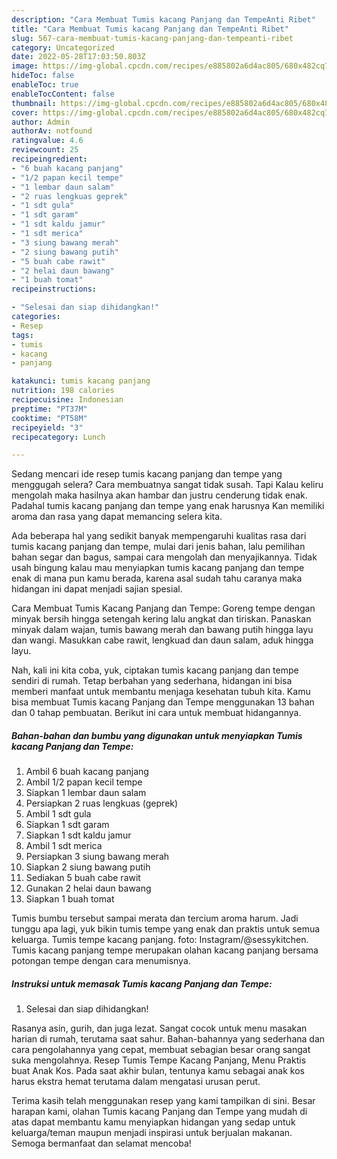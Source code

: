 ```yaml
---
description: "Cara Membuat Tumis kacang Panjang dan TempeAnti Ribet"
title: "Cara Membuat Tumis kacang Panjang dan TempeAnti Ribet"
slug: 567-cara-membuat-tumis-kacang-panjang-dan-tempeanti-ribet
category: Uncategorized
date: 2022-05-28T17:03:50.803Z
image: https://img-global.cpcdn.com/recipes/e885802a6d4ac805/680x482cq70/tumis-kacang-panjang-dan-tempe-foto-resep-utama.jpg
hideToc: false
enableToc: true
enableTocContent: false
thumbnail: https://img-global.cpcdn.com/recipes/e885802a6d4ac805/680x482cq70/tumis-kacang-panjang-dan-tempe-foto-resep-utama.jpg
cover: https://img-global.cpcdn.com/recipes/e885802a6d4ac805/680x482cq70/tumis-kacang-panjang-dan-tempe-foto-resep-utama.jpg
author: Admin
authorAv: notfound
ratingvalue: 4.6
reviewcount: 25
recipeingredient:
- "6 buah kacang panjang"
- "1/2 papan kecil tempe"
- "1 lembar daun salam"
- "2 ruas lengkuas geprek"
- "1 sdt gula"
- "1 sdt garam"
- "1 sdt kaldu jamur"
- "1 sdt merica"
- "3 siung bawang merah"
- "2 siung bawang putih"
- "5 buah cabe rawit"
- "2 helai daun bawang"
- "1 buah tomat"
recipeinstructions:

- "Selesai dan siap dihidangkan!"
categories:
- Resep
tags:
- tumis
- kacang
- panjang

katakunci: tumis kacang panjang 
nutrition: 198 calories
recipecuisine: Indonesian
preptime: "PT37M"
cooktime: "PT58M"
recipeyield: "3"
recipecategory: Lunch

---
```



Sedang mencari ide resep tumis kacang panjang dan tempe yang menggugah selera? Cara membuatnya sangat tidak susah. Tapi Kalau keliru mengolah maka hasilnya akan hambar dan justru cenderung tidak enak. Padahal tumis kacang panjang dan tempe yang enak harusnya Kan memiliki aroma dan rasa yang dapat memancing selera kita.


Ada beberapa hal yang sedikit banyak mempengaruhi kualitas rasa dari tumis kacang panjang dan tempe, mulai dari jenis bahan, lalu pemilihan bahan segar dan bagus, sampai cara mengolah dan menyajikannya. Tidak usah bingung kalau mau menyiapkan tumis kacang panjang dan tempe enak di mana pun kamu berada, karena asal sudah tahu caranya maka hidangan ini dapat menjadi sajian spesial.

Cara Membuat Tumis Kacang Panjang dan Tempe: Goreng tempe dengan minyak bersih hingga setengah kering lalu angkat dan tiriskan. Panaskan minyak dalam wajan, tumis bawang merah dan bawang putih hingga layu dan wangi. Masukkan cabe rawit, lengkuad dan daun salam, aduk hingga layu.


Nah, kali ini kita coba, yuk, ciptakan tumis kacang panjang dan tempe sendiri di rumah. Tetap berbahan yang sederhana, hidangan ini bisa memberi manfaat untuk membantu menjaga kesehatan tubuh kita. Kamu bisa membuat Tumis kacang Panjang dan Tempe menggunakan 13 bahan dan 0 tahap pembuatan. Berikut ini cara untuk membuat hidangannya.

<!--inarticleads1-->

##### Bahan-bahan dan bumbu yang digunakan untuk menyiapkan Tumis kacang Panjang dan Tempe:

1. Ambil 6 buah kacang panjang
1. Ambil 1/2 papan kecil tempe
1. Siapkan 1 lembar daun salam
1. Persiapkan 2 ruas lengkuas (geprek)
1. Ambil 1 sdt gula
1. Siapkan 1 sdt garam
1. Siapkan 1 sdt kaldu jamur
1. Ambil 1 sdt merica
1. Persiapkan 3 siung bawang merah
1. Siapkan 2 siung bawang putih
1. Sediakan 5 buah cabe rawit
1. Gunakan 2 helai daun bawang
1. Siapkan 1 buah tomat


Tumis bumbu tersebut sampai merata dan tercium aroma harum. Jadi tunggu apa lagi, yuk bikin tumis tempe yang enak dan praktis untuk semua keluarga. Tumis tempe kacang panjang. foto: Instagram/@sessykitchen. Tumis kacang panjang tempe merupakan olahan kacang panjang bersama potongan tempe dengan cara menumisnya. 

<!--inarticleads2-->

##### Instruksi untuk memasak Tumis kacang Panjang dan Tempe:


1. Selesai dan siap dihidangkan!

Rasanya asin, gurih, dan juga lezat. Sangat cocok untuk menu masakan harian di rumah, terutama saat sahur. Bahan-bahannya yang sederhana dan cara pengolahannya yang cepat, membuat sebagian besar orang sangat suka mengolahnya. Resep Tumis Tempe Kacang Panjang, Menu Praktis buat Anak Kos. Pada saat akhir bulan, tentunya kamu sebagai anak kos harus ekstra hemat terutama dalam mengatasi urusan perut. 

Terima kasih telah menggunakan resep yang kami tampilkan di sini. Besar harapan kami, olahan Tumis kacang Panjang dan Tempe yang mudah di atas dapat membantu kamu menyiapkan hidangan yang sedap untuk keluarga/teman maupun menjadi inspirasi untuk berjualan makanan. Semoga bermanfaat dan selamat mencoba!

